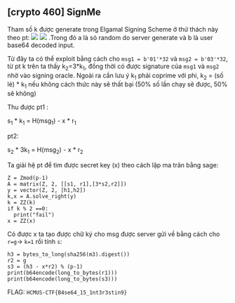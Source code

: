 ## [crypto 460] SignMe

Tham số k được generate trong Elgamal Signing Scheme ở thử thách này theo pt: 
<img src="https://render.githubusercontent.com/render/math?math={k = \sum_{n=1} ^{\infty} a_i b_i}#gh-light-mode-only">
<img src="https://render.githubusercontent.com/render/math?math={\color{white}k = \sum_{n=1} ^{\infty} a_i b_i, k%2b=1,   \text{if phi | k }}#gh-dark-mode-only">
.Trong đó a là só random do server generate và b là user base64 decoded input. 

Từ đây ta có thể exploit bằng cách cho `msg1 = b'01'*32` và `msg2 = b'03'*32`, từ pt k trên ta thấy k<sub>2</sub>=3*k<sub>1</sub>, đồng thời có được signature của `msg1` và `msg2` nhờ vào signing oracle. Ngoài ra cần lưu ý k<sub>1</sub> phải coprime với phi, k<sub>2</sub> = (số lẻ) * k<sub>1</sub> nếu không cách thức này sẽ thất bại (50% số lần chạy sẽ được, 50% sẽ không)

Thu được pt1 : 

s<sub>1</sub> * k<sub>1</sub> = H(msg<sub>1</sub>) - x * r<sub>1</sub>

pt2:
  
s<sub>2</sub> * 3k<sub>1</sub> = H(msg<sub>2</sub>) - x * r<sub>2</sub>

Ta giải hệ pt để tìm được secret key (x) theo cách lập ma trân bằng sage:

```sage
Z = Zmod(p-1)
A = matrix(Z, 2, [[s1, r1],[3*s2,r2]]) 
y = vector(Z, 2, [h1,h2])
k,x = A.solve_right(y)
k = ZZ(k)
if k % 2 ==0:
  print("fail")
x = ZZ(x)
```

Có được x ta tạo được chữ ký cho msg được server gửi về bằng cách cho `r=g`-> `k=1` rồi tính `s`:
```sage
h3 = bytes_to_long(sha256(m3).digest())
r2 = g
s3 = (h3 - x*r2) % (p-1)
print(b64encode(long_to_bytes(r1)))
print(b64encode(long_to_bytes(s3)))
```


FLAG: `HCMUS-CTF{B4se64_15_1nt3r3stin9}`
